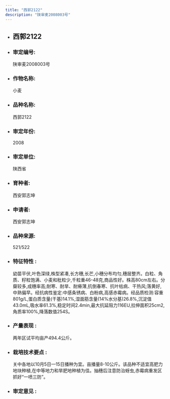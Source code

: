 ```yaml
---
title: "西郭2122"
description: "陕审麦2008003号"
---
```

* ## 西郭2122
* ###  审定编号:  
   陕审麦2008003号

*  ### 作物名称:  
   小麦

*   ###  品种名称: 
    西郭2122

*   ### 审定年份: 
    2008

*   ### 审定单位:  
    陕西省

*   ### 育种者:  
    西安郭志坤

*   ### 申请者:  
    西安郭志坤

*   ### 品种来源:  
    521/522

*   ### 特征特性 : 
    幼苗平伏,叶色深绿,株型紧凑,长方穗,长芒,小穗分布均匀,穗层整齐。白粒、角质、籽粒饱满、小麦和秕粒少,千粒重46-48克,商品性好。株高80cm左右。分蘖较多,成穗率高;耐寒、耐旱、耐瘠薄,抗倒春寒、抗叶枯病、干热风;落黄好,中熟偏早。经抗病性鉴定:中感条锈病、白粉病,高感赤霉病。经品质检测:容重801g/L,蛋白质含量(干基)14.1%,湿面筋含量(14%水分基)26.8%,沉淀值43.0mL,吸水率61.3%,稳定时间2.4min,最大抗延阻力116EU,拉伸面积25cm2,角质率100%,降落数值254S。

*   ### 产量表现 : 
    两年区试平均亩产494.4公斤。

*   ### 栽培技术要点 : 
    关中各地以10月5日—15日播种为宜。亩播量8-10公斤。该品种不适宜高肥力地块种植,在中等地力和旱肥地种植为佳。抽穗后注意防治蚜虫,赤霉病重发区抓好“一喷三防”。

*   ### 审定意见 : 
    
